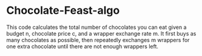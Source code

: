 # Chocolate-Feast-algo
This code calculates the total number of chocolates you can eat given a budget n, chocolate price c, and a wrapper exchange rate m. It first buys as many chocolates as possible, then repeatedly exchanges m wrappers for one extra chocolate until there are not enough wrappers left.
